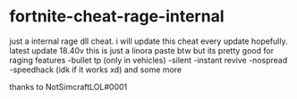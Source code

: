 # fortnite-cheat-rage-internal








just a internal rage dll cheat.
i will update this cheat every update hopefully.
latest update 18.40v
this is just a linora paste btw but its pretty good for raging
features
-bullet tp (only in vehicles)
-silent
-instant revive
-nospread
-speedhack (idk if it works xd)
and some more

thanks to NotSimcraftLOL#0001 
